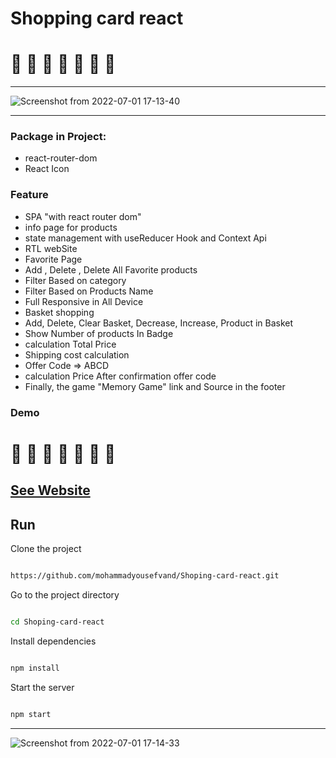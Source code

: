 # Shopping card react
# 🍒 🍆 🍊 🍅 🍉 🍌 🍐

---

![Screenshot from 2022-07-01 17-13-40](https://user-images.githubusercontent.com/91375726/176896996-84b9b144-4cd7-4f9c-809b-c993e82a2eba.png)

---

### Package in Project:

- react-router-dom
- React Icon

### Feature

- SPA "with react router dom"
- info page for products
- state management with useReducer Hook and Context Api
- RTL webSite
- Favorite Page
- Add , Delete , Delete All Favorite products
- Filter Based on category
- Filter Based on Products Name
- Full Responsive in All Device
- ‌Basket shopping
- Add, Delete, Clear Basket, Decrease, Increase, Product in Basket
- Show Number of products In Badge
- calculation Total Price
- Shipping cost calculation
- Offer Code => ABCD
- calculation Price After confirmation offer code
- Finally, the game "Memory Game" link and Source in the footer

### Demo
# 🍐 🍇 🍋 🍄 🌽 🍑 🍎

## [See Website](https://product-shopping-react.netlify.app/)

## Run

Clone the project

```bash

https://github.com/mohammadyousefvand/Shoping-card-react.git

```

Go to the project directory

```bash

cd Shoping-card-react


```

Install dependencies

```bash

npm install

```

Start the server

```bash

npm start

```
---

![Screenshot from 2022-07-01 17-14-33](https://user-images.githubusercontent.com/91375726/176897112-e3229987-82e4-4693-abb2-74af2506cb80.png)

 
